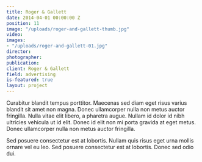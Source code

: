```yaml
---
title: Roger & Gallett
date: 2014-04-01 00:00:00 Z
position: 11
image: "/uploads/roger-and-gallett-thumb.jpg"
video: 
images:
- "/uploads/roger-and-gallett-01.jpg"
director: 
photographer: 
publication: 
client: Roger & Gallett
field: advertising
is-featured: true
layout: project
---
```


Curabitur blandit tempus porttitor. Maecenas sed diam eget risus varius blandit sit amet non magna. Donec ullamcorper nulla non metus auctor fringilla. Nulla vitae elit libero, a pharetra augue. Nullam id dolor id nibh ultricies vehicula ut id elit. Donec id elit non mi porta gravida at eget metus. Donec ullamcorper nulla non metus auctor fringilla.

Sed posuere consectetur est at lobortis. Nullam quis risus eget urna mollis ornare vel eu leo. Sed posuere consectetur est at lobortis. Donec sed odio dui.
